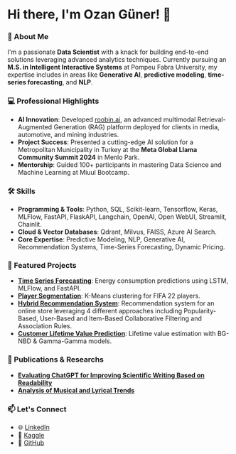 # Hi there, I'm Ozan Güner! 👋

### 🚀 About Me
I'm a passionate **Data Scientist** with a knack for building end-to-end solutions leveraging advanced analytics techniques. Currently pursuing an **M.S. in Intelligent Interactive Systems** at Pompeu Fabra University, my expertise includes in areas like **Generative AI**, **predictive modeling**, **time-series forecasting**, and **NLP**.

### 💻 Professional Highlights
- **AI Innovation**: Developed [roobin.ai](https://roobin.ai), an advanced multimodal Retrieval-Augmented Generation (RAG) platform deployed for clients in media, automotive, and mining industries.
- **Project Success**: Presented a cutting-edge AI solution for a Metropolitan Municipality in Turkey at the **Meta Global Llama Community Summit 2024** in Menlo Park.
- **Mentorship**: Guided 100+ participants in mastering Data Science and Machine Learning at Miuul Bootcamp.

### 🛠️ Skills
- **Programming & Tools**: Python, SQL, Scikit-learn, Tensorflow, Keras, MLFlow, FastAPI, FlaskAPI, Langchain, OpenAI, Open WebUI, Streamlit, Chainlit.
- **Cloud & Vector Databases**: Qdrant, Milvus, FAISS, Azure AI Search.
- **Core Expertise**: Predictive Modeling, NLP, Generative AI, Recommendation Systems, Time-Series Forecasting, Dynamic Pricing.

### 🌟 Featured Projects
- **[Time Series Forecasting](https://github.com/oozanguner/LSTM_Using_Mlflow)**: Energy consumption predictions using LSTM, MLFlow, and FastAPI.
- **[Player Segmentation](https://github.com/oozanguner/Fifa22_Player_Segmentation)**: K-Means clustering for FIFA 22 players.
- **[Hybrid Recommendation System](https://github.com/oozanguner/Hybrid_Recommender_Project)**: Recommendation system for an online store leveraging 4 different approaches including Popularity-Based, User-Based and Item-Based Collaborative Filtering and Association Rules.
- **[Customer Lifetime Value Prediction](https://github.com/oozanguner/Customer_Lifetime_Value_Prediction)**: Lifetime value estimation with BG-NBD & Gamma-Gamma models.

### 🏅 Publications & Researchs
- **[Evaluating ChatGPT for Improving Scientific Writing Based on Readability](https://repositori-api.upf.edu/api/core/bitstreams/5aa907d6-3521-4e28-811f-48622bbe705d/content)**
- **[Analysis of Musical and Lyrical Trends](https://github.com/oozanguner/Musical_Lyrical_Trends)**

### 📫 Let's Connect
- 🌐 [LinkedIn](https://www.linkedin.com/in/oozanguner/)
- 💼 [Kaggle](https://www.kaggle.com/oktayozangner)
- 🔗 [GitHub](https://github.com/oozanguner)

